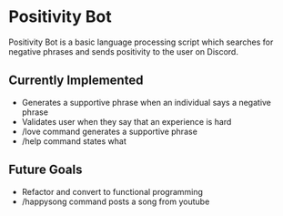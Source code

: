 # Positivity Bot
Positivity Bot is a basic language processing script which searches for negative phrases and sends positivity to the user on Discord. 

## Currently Implemented
* Generates a supportive phrase when an individual says a negative phrase
* Validates user when they say that an experience is hard
* /love command generates a supportive phrase
* /help command states what 

## Future Goals
* Refactor and convert to functional programming
* /happysong command posts a song from youtube
